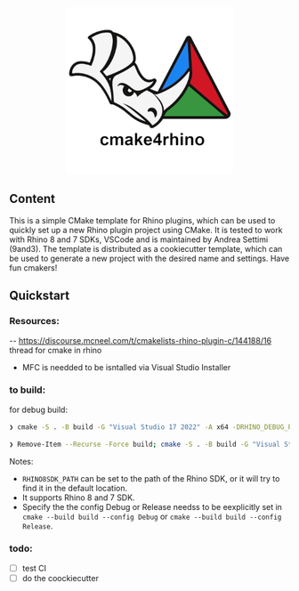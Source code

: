 
<p align="center">
    <img src="~logo/logo_txt_900.png" width="300">
</p>
<!-- <p align="center">
    <img src="https://github.com/ibois-epfl/augmented-carpentry/actions/workflows/docker-ubuntu-build.yml/badge.svg">
    <img src="https://github.com/ibois-epfl/augmented-carpentry/actions/workflows/docker-ubuntu-build-and-test.yml/badge.svg">
    <img src="https://github.com/ibois-epfl/augmented-carpentry/actions/workflows/gh-build.yml/badge.svg">
</p> -->

## Content

This is a simple CMake template for Rhino plugins, which can be used to quickly set up a new Rhino plugin project using CMake. It is tested to work with Rhino 8 and 7 SDKs, VSCode and is maintained by Andrea Settimi (9and3).
The template is distributed as a cookiecutter template, which can be used to generate a new project with the desired name and settings. Have fun cmakers!



## Quickstart





### Resources:

-- https://discourse.mcneel.com/t/cmakelists-rhino-plugin-c/144188/16 thread for cmake in rhino

- MFC is needded to be isntalled via Visual Studio Installer
### to build:

for debug build:
```bash
❯ cmake -S . -B build -G "Visual Studio 17 2022" -A x64 -DRHINO_DEBUG_PLUGIN=ON; cmake --build build --config Debug
```

```bash
❯ Remove-Item --Recurse -Force build; cmake -S . -B build -G "Visual Studio 17 2022" -A x64; cmake --build build --config Release
```

Notes:
- `RHINO8SDK_PATH` can be set to the path of the Rhino SDK, or it will try to find it in the default location.
- It supports Rhino 8 and 7 SDK.
- Specify the the config Debug or Release needss to be eexplicitly set in `cmake --build build --config Debug` or `cmake --build build --config Release`.

### todo:
- [ ] test CI
- [ ] do the coockiecutter
